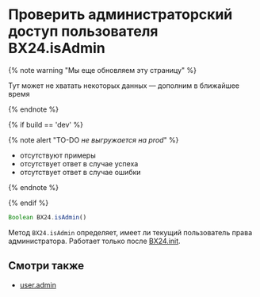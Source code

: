 # Проверить администраторский доступ пользователя BX24.isAdmin

{% note warning "Мы еще обновляем эту страницу" %}

Тут может не хватать некоторых данных — дополним в ближайшее время

{% endnote %}

{% if build == 'dev' %}

{% note alert "TO-DO _не выгружается на prod_" %}

- отсутствуют примеры
- отсутствует ответ в случае успеха
- отсутствует ответ в случае ошибки

{% endnote %}

{% endif %}

```js
Boolean BX24.isAdmin()
```

Метод `BX24.isAdmin` определяет, имеет ли текущий пользователь права администратора. Работает только после [BX24.init](../system-functions/bx24-init.md).

## Смотри также

- [user.admin](../../common/users/user-admin.md)